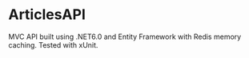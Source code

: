 # ArticlesAPI
MVC API built using .NET6.0 and Entity Framework with Redis memory caching. Tested with xUnit.
